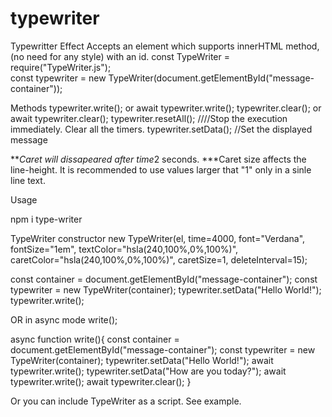 # typewriter

Typewritter Effect
Accepts an element which supports innerHTML method, (no need for any style) with an id.
const TypeWriter = require("TypeWriter.js");	
const typewriter = new TypeWriter(document.getElementById("message-container"));

Methods
typewriter.write(); or await typewriter.write();
typewriter.clear(); or await typewriter.clear();
typewriter.resetAll(); ////Stop the execution immediately. Clear all the timers.
typewriter.setData(); //Set the displayed message

***Caret will dissapeared after time*2 seconds.
***Caret size affects the line-height. It is recommended to use values larger that "1" only in a sinle line text.

Usage

npm i type-writer

TypeWriter constructor 
new TypeWriter(el, time=4000, font="Verdana", fontSize="1em", textColor="hsla(240,100%,0%,100%)", caretColor="hsla(240,100%,0%,100%)", caretSize=1, deleteInterval=15);

const container = document.getElementById("message-container");
const typewriter = new TypeWriter(container);
typewriter.setData("Hello World!");
typewriter.write();

OR in async mode
write();

async function write(){
	const container = document.getElementById("message-container");
	const typewriter = new TypeWriter(container);
	typewriter.setData("Hello World!");
	await typewriter.write();
	typewriter.setData("How are you today?");
	await typewriter.write();
	await typewriter.clear();
}

Or you can include TypeWriter as a script. See example.




